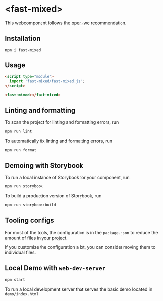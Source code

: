 # \<fast-mixed>

This webcomponent follows the [open-wc](https://github.com/open-wc/open-wc) recommendation.

## Installation

```bash
npm i fast-mixed
```

## Usage

```html
<script type="module">
  import 'fast-mixed/fast-mixed.js';
</script>

<fast-mixed></fast-mixed>
```

## Linting and formatting

To scan the project for linting and formatting errors, run

```bash
npm run lint
```

To automatically fix linting and formatting errors, run

```bash
npm run format
```

## Demoing with Storybook

To run a local instance of Storybook for your component, run

```bash
npm run storybook
```

To build a production version of Storybook, run

```bash
npm run storybook:build
```


## Tooling configs

For most of the tools, the configuration is in the `package.json` to reduce the amount of files in your project.

If you customize the configuration a lot, you can consider moving them to individual files.

## Local Demo with `web-dev-server`

```bash
npm start
```

To run a local development server that serves the basic demo located in `demo/index.html`
